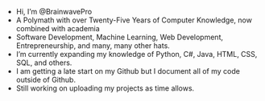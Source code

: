 - Hi, I’m @BrainwavePro
- A Polymath with over Twenty-Five Years of Computer Knowledge, now combined with academia
- Software Development, Machine Learning, Web Development, Entrepreneurship, and many, many other hats.
- I’m currently expanding my knowledge of Python, C#, Java, HTML, CSS, SQL, and others.
- I am getting a late start on my Github but I document all of my code outside of Github.
- Still working on uploading my projects as time allows.
